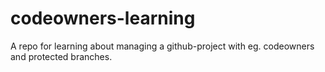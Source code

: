 # codeowners-learning
A repo for learning about managing a github-project with eg. codeowners and protected branches.
